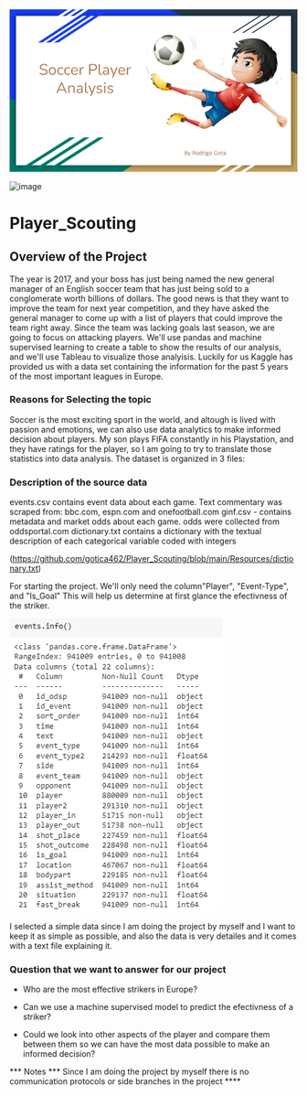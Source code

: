 
<img src= "https://github.com/gotica462/Player_Scouting/blob/test/Images/Title.png">



![image](https://user-images.githubusercontent.com/99451833/184459680-d8eb561b-0c8a-43b3-b8fa-f89a918dc73e.png)

# Player_Scouting

## Overview of the Project

The year is 2017, and  your boss has just being named the new general manager of an English soccer team that has just being sold to a conglomerate worth billions of dollars. The good news is that they want to improve the team for next year competition, and they have asked the general manager to come up with a list of players that could improve the team right away. 
Since the team was lacking goals last season, we are going to focus on attacking players. We'll use pandas and machine supervised learning to create a table to show the results of our analysis, and we'll use Tableau to visualize those analyisis. 
Luckily for us Kaggle has provided us with a data set containing the information for the past 5 years of the most important leagues in Europe. 

### Reasons for Selecting the topic

Soccer is the most exciting sport in the world, and altough is lived with passion and emotions, we can also use data analytics to make informed decision about players. My son plays FIFA constantly in his Playstation, and they have ratings for the player, so I am going to try to translate those statistics into data analysis.
The dataset is organized in 3 files:

### Description of the source data
events.csv contains event data about each game. Text commentary was scraped from: bbc.com, espn.com and onefootball.com
ginf.csv - contains metadata and market odds about each game. odds were collected from oddsportal.com
dictionary.txt contains a dictionary with the textual description of each categorical variable coded with integers

(https://github.com/gotica462/Player_Scouting/blob/main/Resources/dictionary.txt)

For starting the project. We'll only need the column"Player", "Event-Type", and "Is_Goal" This will help us determine at first glance the efectivness of the striker.

![image](https://github.com/gotica462/Player_Scouting/blob/main/Images/Data%20Description.png) 


I selected a simple data since I am doing the project by myself and I want to keep it as simple as possible, and also the data is very detailes and it comes with a text file explaining it. 


### Question that we want to answer for our project

- Who are the most effective strikers in Europe?

- Can we use a machine supervised model to predict the efectivness of a striker?

- Could we look into other aspects of the player and compare them between them so we can have the most data possible to make an informed decision?

*** Notes *** Since I am doing the project by myself there is no communication protocols or side branches in the project ****


